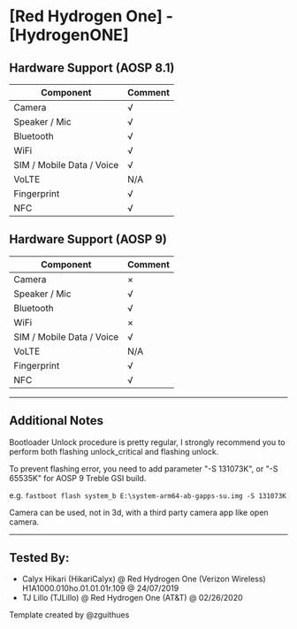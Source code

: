 # [Red Hydrogen One] - [HydrogenONE]

## Hardware Support (AOSP 8.1)
| Component                 |      Comment                                              |
|---------------------------|-----------------------------------------------------------|
| Camera                    | √                                                         |
| Speaker / Mic             | √                                                         |
| Bluetooth                 | √                                                         |
| WiFi                      | √                                                         |
| SIM / Mobile Data / Voice | √                                                         |
| VoLTE                     | N/A                                                         |
| Fingerprint               | √                                                         |
| NFC                       | √                                                         |


## Hardware Support (AOSP 9)
| Component                 |      Comment                                              |
|---------------------------|-----------------------------------------------------------|
| Camera                    | ×                                                         |
| Speaker / Mic             | √                                                         |
| Bluetooth                 | √                                                         |
| WiFi                      | ×                                                         |
| SIM / Mobile Data / Voice | √                                                         |
| VoLTE                     | N/A                                                         |
| Fingerprint               | √                                                         |
| NFC                       | √                                                         |


***
## Additional Notes

Bootloader Unlock procedure is pretty regular, I strongly recommend you to perform both flashing unlock_critical and flashing unlock.

To prevent flashing error, you need to add parameter "-S 131073K", or "-S 65535K" for AOSP 9 Treble GSI build.

e.g. 
`fastboot flash system_b E:\system-arm64-ab-gapps-su.img -S 131073K`

Camera can be used, not in 3d, with a third party camera app like open camera.
***


## Tested By:
* Calyx Hikari (HikariCalyx) @ Red Hydrogen One (Verizon Wireless) H1A1000.010ho.01.01.01r.109 @ 24/07/2019
* TJ Lillo (TJLillo) @ Red Hydrogen One (AT&T) @ 02/26/2020


Template created by @zguithues